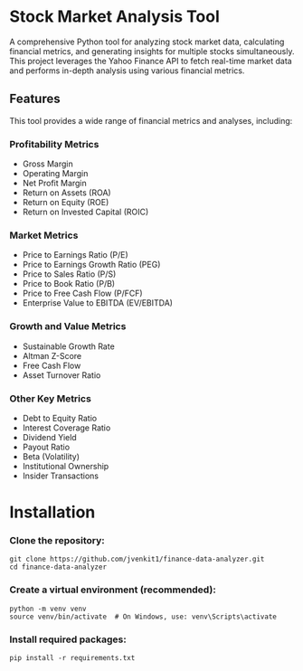 # Stock Market Analysis Tool

A comprehensive Python tool for analyzing stock market data, calculating financial metrics, and generating insights for multiple stocks simultaneously. This project leverages the Yahoo Finance API to fetch real-time market data and performs in-depth analysis using various financial metrics.

## Features
This tool provides a wide range of financial metrics and analyses, including:

### Profitability Metrics

* Gross Margin
* Operating Margin
* Net Profit Margin
* Return on Assets (ROA)
* Return on Equity (ROE)
* Return on Invested Capital (ROIC)

### Market Metrics

* Price to Earnings Ratio (P/E)
* Price to Earnings Growth Ratio (PEG)
* Price to Sales Ratio (P/S)
* Price to Book Ratio (P/B)
* Price to Free Cash Flow (P/FCF)
* Enterprise Value to EBITDA (EV/EBITDA)

### Growth and Value Metrics

* Sustainable Growth Rate
* Altman Z-Score
* Free Cash Flow
* Asset Turnover Ratio

### Other Key Metrics

* Debt to Equity Ratio
* Interest Coverage Ratio
* Dividend Yield
* Payout Ratio
* Beta (Volatility)
* Institutional Ownership
* Insider Transactions


# Installation

### Clone the repository:

```
git clone https://github.com/jvenkit1/finance-data-analyzer.git
cd finance-data-analyzer
```

### Create a virtual environment (recommended):

```
python -m venv venv
source venv/bin/activate  # On Windows, use: venv\Scripts\activate
```

### Install required packages:

```
pip install -r requirements.txt
```
